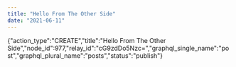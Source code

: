 ```yaml
---
title: "Hello From The Other Side"
date: "2021-06-11"
---
```


{"action\_type":"CREATE","title":"Hello From The Other Side","node\_id":977,"relay\_id":"cG9zdDo5Nzc=","graphql\_single\_name":"post","graphql\_plural\_name":"posts","status":"publish"}

